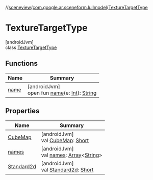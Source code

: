 //[sceneview](../../../index.md)/[com.google.ar.sceneform.lullmodel](../index.md)/[TextureTargetType](index.md)

# TextureTargetType

[androidJvm]\
class [TextureTargetType](index.md)

## Functions

| Name | Summary |
|---|---|
| [name](name.md) | [androidJvm]<br>open fun [name](name.md)(e: [Int](https://kotlinlang.org/api/latest/jvm/stdlib/kotlin/-int/index.html)): [String](https://developer.android.com/reference/kotlin/java/lang/String.html) |

## Properties

| Name | Summary |
|---|---|
| [CubeMap](-cube-map.md) | [androidJvm]<br>val [CubeMap](-cube-map.md): [Short](https://kotlinlang.org/api/latest/jvm/stdlib/kotlin/-short/index.html) |
| [names](names.md) | [androidJvm]<br>val [names](names.md): [Array](https://kotlinlang.org/api/latest/jvm/stdlib/kotlin/-array/index.html)&lt;[String](https://developer.android.com/reference/kotlin/java/lang/String.html)&gt; |
| [Standard2d](-standard2d.md) | [androidJvm]<br>val [Standard2d](-standard2d.md): [Short](https://kotlinlang.org/api/latest/jvm/stdlib/kotlin/-short/index.html) |
